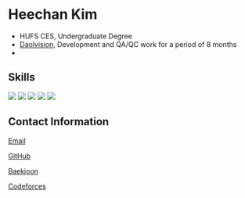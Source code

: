 # Heechan Kim

- HUFS CES, Undergraduate Degree
- [Daolvision](http://www.daolvision.com/), Development and QA/QC work for a period of 8 months
- 

## Skills

<p>
  <img src="https://img.shields.io/badge/Algorithm-blue?style=for-the-badge&logo=&logoColor=white">
  <img src="https://img.shields.io/badge/Backend-blue?style=for-the-badge&logo=&logoColor=white">
  <img src="https://img.shields.io/badge/Network-blue?style=for-the-badge&logo=&logoColor=white">
  <img src="https://img.shields.io/badge/Data Analysis-blue?style=for-the-badge&logo=&logoColor=white">
  <img src="https://img.shields.io/badge/AI-blue?style=for-the-badge&logo=&logoColor=white">
</p>

## Contact Information

[Email](mailto:caphile98@gmail.com)

[GitHub](https://github.com/Caphile)

[Baekjoon](https://www.acmicpc.net/user/caphile98)

[Codeforces](https://codeforces.com/profile/caphile98)
